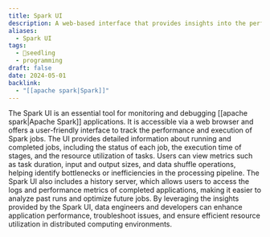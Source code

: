 ```yaml
---
title: Spark UI
description: A web-based interface that provides insights into the performance and execution of Apache Spark applications, allowing users to monitor jobs, stages, and tasks in real-time.
aliases:
  - Spark UI
tags:
  - 🌱seedling
  - programming
draft: false
date: 2024-05-01
backlink:
  - "[[apache spark|Spark]]"
---
```


The Spark UI is an essential tool for monitoring and debugging [[apache spark|Apache Spark]] applications. It is accessible via a web browser and offers a user-friendly interface to track the performance and execution of Spark jobs. The UI provides detailed information about running and completed jobs, including the status of each job, the execution time of stages, and the resource utilization of tasks. Users can view metrics such as task duration, input and output sizes, and data shuffle operations, helping identify bottlenecks or inefficiencies in the processing pipeline. The Spark UI also includes a history server, which allows users to access the logs and performance metrics of completed applications, making it easier to analyze past runs and optimize future jobs. By leveraging the insights provided by the Spark UI, data engineers and developers can enhance application performance, troubleshoot issues, and ensure efficient resource utilization in distributed computing environments.